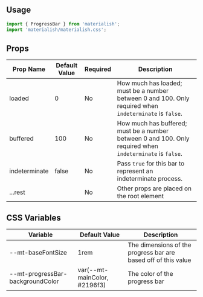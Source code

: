 ## Usage

```jsx
import { ProgressBar } from 'materialish';
import 'materialish/materialish.css';
```

## Props

| Prop Name     | Default Value | Required | Description                                                                                               |
| ------------- | ------------- | -------- | --------------------------------------------------------------------------------------------------------- |
| loaded        | 0             | No       | How much has loaded; must be a number between 0 and 100. Only required when `indeterminate` is `false`.   |
| buffered      | 100           | No       | How much has buffered; must be a number between 0 and 100. Only required when `indeterminate` is `false`. |
| indeterminate | false         | No       | Pass `true` for this bar to represent an indeterminate process.                                           |
| ...rest       |               | No       | Other props are placed on the root element                                                                |

## CSS Variables

| Variable                         | Default Value                | Description                                                    |
| -------------------------------- | ---------------------------- | -------------------------------------------------------------- |
| --mt-baseFontSize                | 1rem                         | The dimensions of the progress bar are based off of this value |
| --mt-progressBar-backgroundColor | var(--mt-mainColor, #2196f3) | The color of the progress bar                                  |
